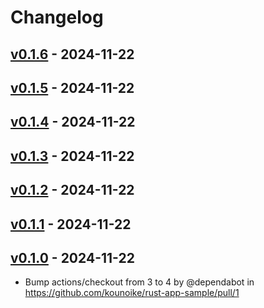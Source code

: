# Changelog

## [v0.1.6](https://github.com/kounoike/rust-app-sample/compare/v0.1.5...v0.1.6) - 2024-11-22

## [v0.1.5](https://github.com/kounoike/rust-app-sample/compare/v0.1.4...v0.1.5) - 2024-11-22

## [v0.1.4](https://github.com/kounoike/rust-app-sample/compare/v0.1.3...v0.1.4) - 2024-11-22

## [v0.1.3](https://github.com/kounoike/rust-app-sample/compare/v0.1.2...v0.1.3) - 2024-11-22

## [v0.1.2](https://github.com/kounoike/rust-app-sample/compare/v0.1.1...v0.1.2) - 2024-11-22

## [v0.1.1](https://github.com/kounoike/rust-app-sample/compare/v0.1.0...v0.1.1) - 2024-11-22

## [v0.1.0](https://github.com/kounoike/rust-app-sample/commits/v0.1.0) - 2024-11-22
- Bump actions/checkout from 3 to 4 by @dependabot in https://github.com/kounoike/rust-app-sample/pull/1
